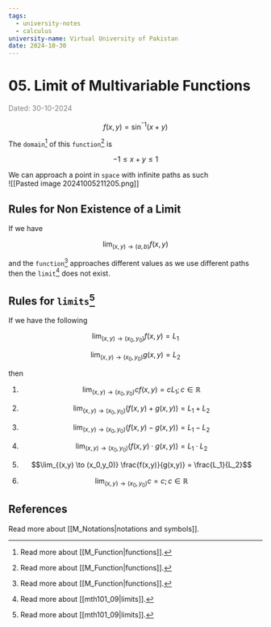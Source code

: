 ```yaml
---
tags:
  - university-notes
  - calculus
university-name: Virtual University of Pakistan
date: 2024-10-30
---
```


# 05. Limit of Multivariable Functions

<span style="color: gray;">Dated: 30-10-2024</span>

$$f(x, y) = \sin^{^-1}(x + y)$$

The `domain`[^1] of this `function`[^1] is  

$$-1 \le x + y \le 1$$

We can approach a point in `space` with infinite paths as such  
![[Pasted image 20241005211205.png]]

## Rules for Non Existence of a Limit

If we have  

$$\lim_{(x, y) \to (a, b)} f(x, y)$$

and the `function`[^1] approaches different values as we use different paths then the `limit`[^2] does not exist.

## Rules for `limits`[^2]

If we have the following  

$$\lim_{(x,y) \to (x_0,y_0)} f(x,y) = L_1$$

$$\lim_{(x,y) \to (x_0,y_0)} g(x,y) = L_2$$

then

1. $$\lim_{(x,y) \to (x_0,y_0)} cf(x,y) = cL_1; c \in \mathbb{R}$$

2. $$\lim_{(x,y) \to (x_0,y_0)} (f(x,y) + g(x,y)) = L_1 + L_2$$

3. $$\lim_{(x,y) \to (x_0,y_0)} (f(x,y) - g(x,y)) = L_1 - L_2$$

4. $$\lim_{(x,y) \to (x_0,y_0)} (f(x,y) \cdot g(x,y)) = L_1 \cdot L_2$$

5. $$\lim_{(x,y) \to (x_0,y_0)} \frac{f(x,y)}{g(x,y)} = \frac{L_1}{L_2}$$

6. $$\lim_{(x,y) \to (x_0,y_0)} c = c; c \in \mathbb{R}$$

## References

Read more about [[M_Notations|notations and symbols]].

[^1]: Read more about [[M_Function|functions]].
[^2]: Read more about [[mth101_09|limits]].